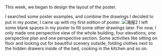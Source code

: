 This week, we began to design the layout of the poster. 

I searched some poster examples, and combine the drawings I decided to put in my poster, I came up with my first edition of poster.
![海报2](https://user-images.githubusercontent.com/90487022/138339117-3f401af7-bd66-46a2-a6cf-d1be8fede172.jpg)
I left some blank spaces in my poster to fill some other drawings later. For now, I only made one perspective view of the whole building, four elevations, one perspective plan and one perspective section. Some activities like sitting on floor and looking out for beautiful scenery outside,  folding clothes next to the hidden drawers inside of the bed, cooking in the kitchen and so on.

